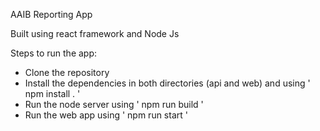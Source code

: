 AAIB Reporting App

Built using react framework and Node Js

Steps to run the app:

- Clone the repository 
- Install the dependencies in both directories (api and web) and using ' npm install . '
- Run the node server using ' npm run build '
- Run the web app using ' npm run start '
